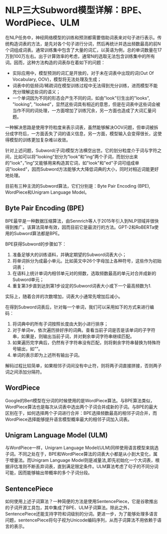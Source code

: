 # NLP三大Subword模型详解：BPE、WordPiece、ULM

在NLP任务中，神经网络模型的训练和预测都需要借助词表来对句子进行表示。传统构造词表的方法，是先对各个句子进行分词，然后再统计并选出频数最高的前N个词组成词表。通常训练集中包含了大量的词汇，以英语为例，总的单词数量在17万到100万左右。出于计算效率的考虑，通常N的选取无法包含训练集中的所有词。因而，这种方法构造的词表存在着如下的问题：

- 实际应用中，模型预测的词汇是开放的，对于未在词表中出现的词(Out Of Vocabulary, OOV)，模型将无法处理及生成；
- 词表中的低频词/稀疏词在模型训练过程中无法得到充分训练，进而模型不能充分理解这些词的语义；
- 一个单词因为不同的形态会产生不同的词，如由"look"衍生出的"looks", "looking", "looked"，显然这些词具有相近的意思，但是在词表中这些词会被当作不同的词处理，一方面增加了训练冗余，另一方面也造成了大词汇量问题。

一种解决思路是使用字符粒度来表示词表，虽然能够解决OOV问题，但单词被拆分成字符后，一方面丢失了词的语义信息，另一方面，模型输入会变得很长，这使得模型的训练更加复杂难以收敛。

针对上述问题，Subword(子词)模型方法横空出世。它的划分粒度介于词与字符之间，比如可以将”looking”划分为”look”和”ing”两个子词，而划分出来的"look"，”ing”又能够用来构造其它词，如"look"和"ed"子词可组成单词"looked"，因而Subword方法能够大大降低词典的大小，同时对相近词能更好地处理。

目前有三种主流的Subword算法，它们分别是：Byte Pair Encoding (BPE), WordPiece和Unigram Language Model。

## **Byte Pair Encoding (BPE)**

BPE最早是一种数据压缩算法，由Sennrich等人于2015年引入到NLP领域并很快得到推广。该算法简单有效，因而目前它是最流行的方法。GPT-2和RoBERTa使用的Subword算法都是BPE。

BPE获得Subword的步骤如下：

1. 准备足够大的训练语料，并确定期望的Subword词表大小；
2. 将单词拆分为成最小单元。比如英文中26个字母加上各种符号，这些作为初始词表；
3. 在语料上统计单词内相邻单元对的频数，选取频数最高的单元对合并成新的Subword单元；
4. 重复第3步直到达到第1步设定的Subword词表大小或下一个最高频数为1.

实际上，随着合并的次数增加，词表大小通常先增加后减小。

在得到Subword词表后，针对每一个单词，我们可以采用如下的方式来进行编码：

1. 将词典中的所有子词按照长度由大到小进行排序；
2. 对于单词w，依次遍历排好序的词典。查看当前子词是否是该单词的子字符串，如果是，则输出当前子词，并对剩余单词字符串继续匹配。
3. 如果遍历完字典后，仍然有子字符串没有匹配，则将剩余字符串替换为特殊符号输出，如”<unk>”。
4. 单词的表示即为上述所有输出子词。

解码过程比较简单，如果相邻子词间没有中止符，则将两子词直接拼接，否则两子词之间添加分隔符。

## **WordPiece**

Google的Bert模型在分词的时候使用的是WordPiece算法。与BPE算法类似，WordPiece算法也是每次从词表中选出两个子词合并成新的子词。与BPE的最大区别在于，如何选择两个子词进行合并：BPE选择频数最高的相邻子词合并，而WordPiece选择能够提升语言模型概率最大的相邻子词加入词表。

## **Unigram Language Model (ULM)**

与WordPiece一样，Unigram Language Model(ULM)同样使用语言模型来挑选子词。不同之处在于，BPE和WordPiece算法的词表大小都是从小到大变化，属于增量法。而Unigram Language Model则是减量法,即先初始化一个大词表，根据评估准则不断丢弃词表，直到满足限定条件。ULM算法考虑了句子的不同分词可能，因而能够输出带概率的多个子词分段。

## **SentencePiece**

如何使用上述子词算法？一种简便的方法是使用SentencePiece，它是谷歌推出的子词开源工具包，其中集成了BPE、ULM子词算法。除此之外，SentencePiece还能支持字符和词级别的分词。更进一步，为了能够处理多语言问题，sentencePiece将句子视为Unicode编码序列，从而子词算法不用依赖于语言的表示。